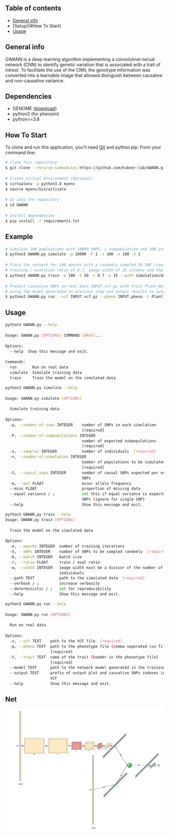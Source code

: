 ## Table of contents
* [General info](#general-info)
* [Setup](#How To Start)
* [Usage](#usage)

## General info
GWANN is a deep learning algorithm implementing a convolutinal nerual network (CNN) to identify genetic variation that is associated with a trait of intrest. 
To facilitate the use of the CNN, the genotype 	information was converted into a learnable image that allowed disinguish between causative and non-causative variance. 

## Dependencies
* GENOME ([download](https://csg.sph.umich.edu/liang/genome/download.html))
* python2 (for pheosim) 
* python>=3.8

## How To Start 

To clone and run this application, you'll need [Git](https://git-scm.com) and python pip. From your command line:

```bash
# Clone this repository
$ git clone --recurse-submodules https://github.com/hubner-lab/GWANN.git

# Create Virtual Environment (Optional)
$ virtualenv -p python3.8 myenv
$ source myenv/bin/activate

# Go into the repository
$ cd GWANN 

# Install dependencies
$ pip install -r requirements.txt 
```

## Example 

```bash
# Simulate 100 popluations with 10000 SNPS, 1 subpopulation and 300 individuals, and 1 causative SNP 
$ python3 GWANN.py simulate -p 10000 -P 1 -s 300 -n 100 -S 1

# Train the network for 100 epochs with a randomly sampled 50 SNP (causative SNP included)
# training / evalution ratio of 0.7, image width of 15 columns and the path to the simulated data 
$ python3 GWANN.py train -e 100 -S 50 -r 0.7 -w 15 --path simulation/data/ --verbose

# Predict causative SNPs on real data INPUT.vcf.gz with trait Plant_Height 
# using the model generated in previous step and output results to output.csv and output.png
$ python3 GWANN.py run --vcf INPUT.vcf.gz --pheno INPUT.pheno -t Plant_Height --model models/net-accuracy.pt --output output 

```

## Usage

```bash
python3 GWANN.py --help

Usage: GWANN.py [OPTIONS] COMMAND [ARGS]...

Options:
  --help  Show this message and exit.

Commands:
  run       Run on real data
  simulate  Simulate training data
  train     Train the model on the simulated data

```

```bash
python3 GWANN.py simulate --help

Usage: GWANN.py simulate [OPTIONS]

  Simulate training data

Options:
  -p, --number-of-snps INTEGER    number of SNPs in each simulation
                                  [required]
  -P, --number-of-subpopulations INTEGER
                                  number of expected subpopulations
                                  [required]
  -s, --samples INTEGER           number of individuals  [required]
  -n, --number-of-simulation INTEGER
                                  number of populations to be simulated
                                  [required]
  -S, --causal_snps INTEGER       number of causal SNPs expected per number of
                                  SNPs
  -m, --maf FLOAT                 minor allele frequency
  --miss FLOAT                    proportion of missing data
  --equal_variance / ;            set this if equal variance is expected among
                                  SNPs (ignore for single SNP)
  --help                          Show this message and exit.

```

```bash
python3 GWANN.py train --help
Usage: GWANN.py train [OPTIONS]

  Train the model on the simulated data

Options:
  -e, --epochs INTEGER  number of training iterations
  -S, --SNPs INTEGER    number of SNPs to be sampled randomly  [required]
  -b, --batch INTEGER   batch size
  -r, --ratio FLOAT     train / eval ratio
  -w, --width INTEGER   image width must be a divisor of the number of
                        individuals
  --path TEXT           path to the simulated data  [required]
  --verbose / ;         increase verbosity
  --deterministic / ;   set for reproducibility
  --help                Show this message and exit.

```

```bash
python3 GWANN.py run --help

Usage: GWANN.py run [OPTIONS]

  Run on real data

Options:
  -v, --vcf TEXT    path to the VCF file  [required]
  -p, --pheno TEXT  path to the phenotype file (comma seperated csv file)
                    [required]
  -t, --trait TEXT  name of the trait (header in the phenotype file)
                    [required]
  --model TEXT      path to the network model generated in the training step
  --output TEXT     prefix of output plot and causative SNPs indexes in the
                    VCF
  --help            Show this message and exit.

```



## Net 
![net](images/net.jpg "net")
